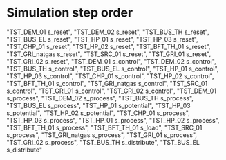 # Simulation step order
"TST_DEM_01 s_reset",
"TST_DEM_02 s_reset",
"TST_BUS_TH s_reset",
"TST_BUS_EL s_reset",
"TST_HP_01 s_reset",
"TST_HP_03 s_reset",
"TST_CHP_01 s_reset",
"TST_HP_02 s_reset",
"TST_BFT_TH_01 s_reset",
"TST_GRI_natgas s_reset",
"TST_SRC_01 s_reset",
"TST_GRI_01 s_reset",
"TST_GRI_02 s_reset",
"TST_DEM_01 s_control",
"TST_DEM_02 s_control",
"TST_BUS_TH s_control",
"TST_BUS_EL s_control",
"TST_HP_01 s_control",
"TST_HP_03 s_control",
"TST_CHP_01 s_control",
"TST_HP_02 s_control",
"TST_BFT_TH_01 s_control",
"TST_GRI_natgas s_control",
"TST_SRC_01 s_control",
"TST_GRI_01 s_control",
"TST_GRI_02 s_control",
"TST_DEM_01 s_process",
"TST_DEM_02 s_process",
"TST_BUS_TH s_process",
"TST_BUS_EL s_process",
"TST_HP_01 s_potential",
"TST_HP_03 s_potential",
"TST_HP_02 s_potential",
"TST_CHP_01 s_process",
"TST_HP_03 s_process",
"TST_HP_01 s_process",
"TST_HP_02 s_process",
"TST_BFT_TH_01 s_process",
"TST_BFT_TH_01 s_load",
"TST_SRC_01 s_process",
"TST_GRI_natgas s_process",
"TST_GRI_01 s_process",
"TST_GRI_02 s_process",
"TST_BUS_TH s_distribute",
"TST_BUS_EL s_distribute"
